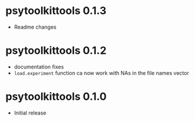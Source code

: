 # psytoolkittools 0.1.3
- Readme changes

# psytoolkittools 0.1.2

- documentation fixes
- `load.experiment` function ca now work with NAs in the file names vector


# psytoolkittools 0.1.0
* Initial release